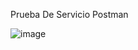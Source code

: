 Prueba De Servicio Postman

![image](https://github.com/Rafiky724/microService/assets/117240948/18256fd2-6e89-41db-aeac-b2f8158abda7)
